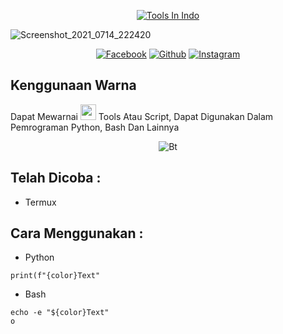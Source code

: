 <p align="center">
<a href=""><img title="Tools In Indo" src="https://img.shields.io/badge/Tools-Indo-SCRIPT?colorA=%23ff8100&colorB=%23017e40&colorC=%23ff0000&style=for-the-badge"></a>
  
![Screenshot_2021_0714_222420](https://user-images.githubusercontent.com/79711216/125648540-25094cc7-e976-4109-998f-6f1af7c2618b.png)

<p align="center">
<a href="https://www.facebook.com/kangkebun.kangkebun"><img title="Facebook" src="https://img.shields.io/badge/Facebook-black?style=for-the-badge&logo=Facebook"></a>
<a href="https://github.com/Lody-Tambak"><img title="Github" src="https://img.shields.io/badge/Kang-Kebun__-brightgreen?style=for-the-badge&logo=github"></a>
<a href="https://www.instagram.com/lodytambak/"><img title="Instagram" src="https://img.shields.io/badge/INSTAGRAM-purple?style=for-the-badge&logo=instagram"></a>

## Kenggunaan Warna
Dapat Mewarnai </b> <img src="https://github.com/TheDudeThatCode/TheDudeThatCode/blob/master/Assets/happy.gif" width="25px"> Tools Atau Script, Dapat Digunakan Dalam Pemrograman Python, Bash Dan Lainnya
  
<p align="center"><img src="https://user-images.githubusercontent.com/79711216/124872731-d34abb00-dfef-11eb-8843-384199bb630f.gif" alt="Bt">

## Telah Dicoba : 
* Termux
  
## Cara Menggunakan :

* Python
```
print(f"{color}Text"
```
* Bash
```
echo -e "${color}Text"
o

